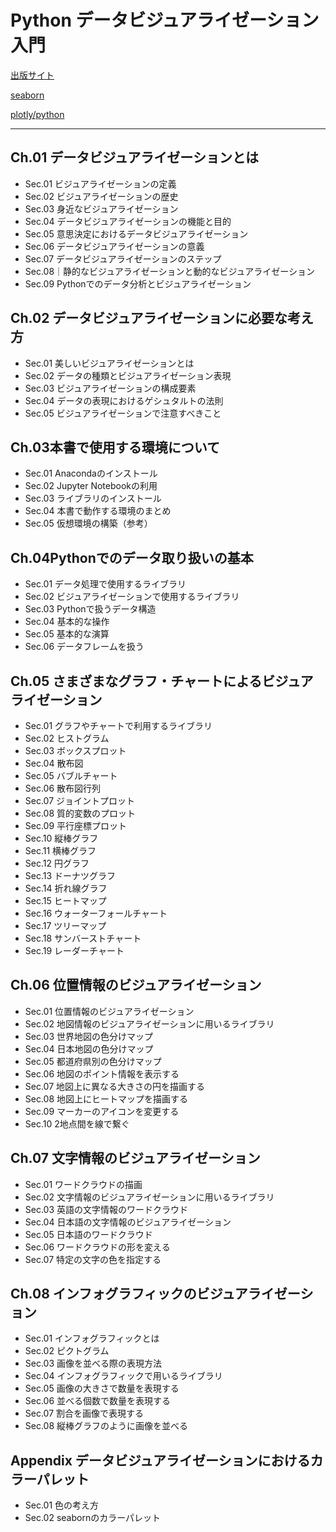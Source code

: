 # Python データビジュアライゼーション入門

[出版サイト](https://www.shoeisha.co.jp/book/detail/9784798163970)

[seaborn](https://seaborn.pydata.org/index.html)

[plotly/python](https://plotly.com/python/)

---

## Ch.01 データビジュアライゼーションとは

- Sec.01 ビジュアライゼーションの定義
- Sec.02 ビジュアライゼーションの歴史
- Sec.03 身近なビジュアライゼーション
- Sec.04 データビジュアライゼーションの機能と目的
- Sec.05 意思決定におけるデータビジュアライゼーション
- Sec.06 データビジュアライゼーションの意義
- Sec.07 データビジュアライゼーションのステップ
- Sec.08｜静的なビジュアライゼーションと動的なビジュアライゼーション
- Sec.09 Pythonでのデータ分析とビジュアライゼーション

## Ch.02 データビジュアライゼーションに必要な考え方

- Sec.01 美しいビジュアライゼーションとは
- Sec.02 データの種類とビジュアライゼーション表現
- Sec.03 ビジュアライゼーションの構成要素
- Sec.04 データの表現におけるゲシュタルトの法則
- Sec.05 ビジュアライゼーションで注意すべきこと

## Ch.03本書で使用する環境について

- Sec.01 Anacondaのインストール
- Sec.02 Jupyter Notebookの利用
- Sec.03 ライブラリのインストール
- Sec.04 本書で動作する環境のまとめ
- Sec.05 仮想環境の構築（参考）

## Ch.04Pythonでのデータ取り扱いの基本

- Sec.01 データ処理で使用するライブラリ
- Sec.02 ビジュアライゼーションで使用するライブラリ
- Sec.03 Pythonで扱うデータ構造
- Sec.04 基本的な操作
- Sec.05 基本的な演算
- Sec.06 データフレームを扱う

## Ch.05 さまざまなグラフ・チャートによるビジュアライゼーション

- Sec.01 グラフやチャートで利用するライブラリ
- Sec.02 ヒストグラム
- Sec.03 ボックスプロット
- Sec.04 散布図
- Sec.05 バブルチャート
- Sec.06 散布図行列
- Sec.07 ジョイントプロット
- Sec.08 質的変数のプロット
- Sec.09 平行座標プロット
- Sec.10 縦棒グラフ
- Sec.11 横棒グラフ
- Sec.12 円グラフ
- Sec.13 ドーナツグラフ
- Sec.14 折れ線グラフ
- Sec.15 ヒートマップ
- Sec.16 ウォーターフォールチャート
- Sec.17 ツリーマップ
- Sec.18 サンバーストチャート
- Sec.19 レーダーチャート

## Ch.06 位置情報のビジュアライゼーション

- Sec.01 位置情報のビジュアライゼーション
- Sec.02 地図情報のビジュアライゼーションに用いるライブラリ
- Sec.03 世界地図の色分けマップ
- Sec.04 日本地図の色分けマップ
- Sec.05 都道府県別の色分けマップ
- Sec.06 地図のポイント情報を表示する
- Sec.07 地図上に異なる大きさの円を描画する
- Sec.08 地図上にヒートマップを描画する
- Sec.09 マーカーのアイコンを変更する
- Sec.10 2地点間を線で繋ぐ

## Ch.07 文字情報のビジュアライゼーション

- Sec.01 ワードクラウドの描画
- Sec.02 文字情報のビジュアライゼーションに用いるライブラリ
- Sec.03 英語の文字情報のワードクラウド
- Sec.04 日本語の文字情報のビジュアライゼーション
- Sec.05 日本語のワードクラウド
- Sec.06 ワードクラウドの形を変える
- Sec.07 特定の文字の色を指定する

## Ch.08 インフォグラフィックのビジュアライゼーション

- Sec.01 インフォグラフィックとは
- Sec.02 ピクトグラム
- Sec.03 画像を並べる際の表現方法
- Sec.04 インフォグラフィックで用いるライブラリ
- Sec.05 画像の大きさで数量を表現する
- Sec.06 並べる個数で数量を表現する
- Sec.07 割合を画像で表現する
- Sec.08 縦棒グラフのように画像を並べる

## Appendix データビジュアライゼーションにおけるカラーパレット

- Sec.01 色の考え方
- Sec.02 seabornのカラーパレット
